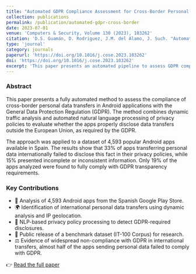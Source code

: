 ```yaml
---
title: "Automated GDPR Compliance Assessment for Cross-Border Personal Data Transfers in Android Applications"
collection: publications
permalink: /publication/automated-gdpr-cross-border
date: 2023-07-01
venue: 'Computers & Security, Volume 130 (2023), 103262'
citation: 'D.S. Guamán, D. Rodriguez, J.M. del Alamo, J. Such. "Automated GDPR Compliance Assessment for Cross-Border Personal Data Transfers in Android Applications." <i>Computers & Security</i>, 130 (2023), 103262. https://doi.org/10.1016/j.cose.2023.103262'
type: 'journal'
category: journals
paperurl: 'https://doi.org/10.1016/j.cose.2023.103262'
doi: 'https://doi.org/10.1016/j.cose.2023.103262'
excerpt: 'This paper presents an automated pipeline to assess GDPR compliance of cross-border personal data transfers in Android apps. Analyzing 4,593 apps, the study found that nearly half of those transferring data outside the EU fail to meet GDPR transparency obligations.'
---
```


### Abstract

This paper presents a fully automated method to assess the compliance of cross-border personal data transfers in Android applications with the General Data Protection Regulation (GDPR). The method combines dynamic traffic analysis and automated natural language processing of privacy policies to evaluate whether the apps properly disclose data transfers outside the European Union, as required by the GDPR.

The approach was applied to a dataset of 4,593 popular Android apps available in Spain. The results show that 33% of apps transferring personal data internationally failed to disclose this fact in their privacy policies, while 15% presented incomplete or inconsistent information. Only 19% of the apps analyzed were found to fully comply with GDPR transparency requirements.

### Key Contributions

- 📱 Analysis of 4,593 Android apps from the Spanish Google Play Store.
- 🌍 Identification of international personal data transfers using dynamic analysis and IP geolocation.
- 📄 NLP-based privacy policy processing to detect GDPR-required disclosures.
- 🔎 Public release of a benchmark dataset (IT-100 Corpus) for research.
- ⚖️ Evidence of widespread non-compliance with GDPR in international transfers, almost half of the apps sending personal data failed to comply with GDPR.

👉 [Read the full paper](https://doi.org/10.1016/j.cose.2023.103262)

